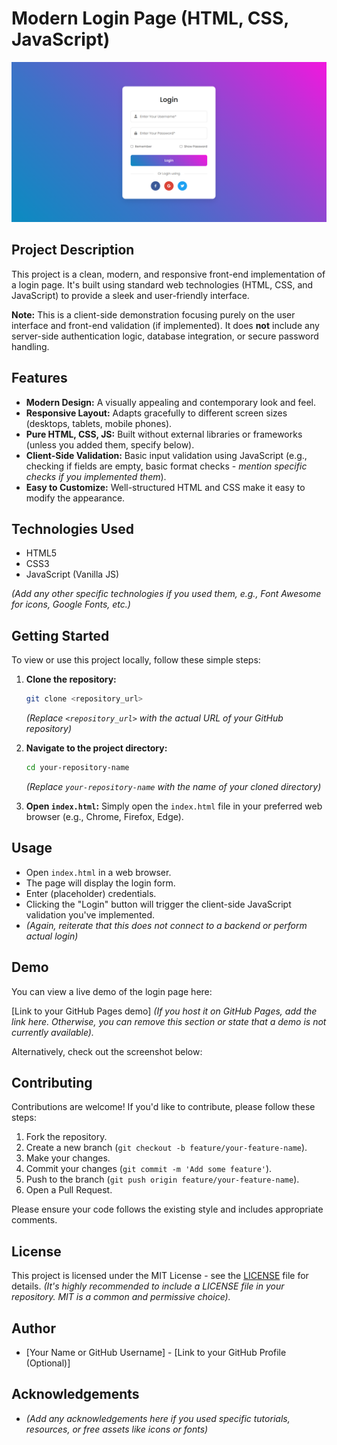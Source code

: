 # Modern Login Page (HTML, CSS, JavaScript)

![Project Screenshot](src/screenshot.png)

## Project Description

This project is a clean, modern, and responsive front-end implementation of a login page. It's built using standard web technologies (HTML, CSS, and JavaScript) to provide a sleek and user-friendly interface.

**Note:** This is a client-side demonstration focusing purely on the user interface and front-end validation (if implemented). It does **not** include any server-side authentication logic, database integration, or secure password handling.

## Features

* **Modern Design:** A visually appealing and contemporary look and feel.
* **Responsive Layout:** Adapts gracefully to different screen sizes (desktops, tablets, mobile phones).
* **Pure HTML, CSS, JS:** Built without external libraries or frameworks (unless you added them, specify below).
* **Client-Side Validation:** Basic input validation using JavaScript (e.g., checking if fields are empty, basic format checks - *mention specific checks if you implemented them*).
* **Easy to Customize:** Well-structured HTML and CSS make it easy to modify the appearance.

## Technologies Used

* HTML5
* CSS3
* JavaScript (Vanilla JS)

*(Add any other specific technologies if you used them, e.g., Font Awesome for icons, Google Fonts, etc.)*

## Getting Started

To view or use this project locally, follow these simple steps:

1.  **Clone the repository:**
    ```bash
    git clone <repository_url>
    ```
    *(Replace `<repository_url>` with the actual URL of your GitHub repository)*

2.  **Navigate to the project directory:**
    ```bash
    cd your-repository-name
    ```
    *(Replace `your-repository-name` with the name of your cloned directory)*

3.  **Open `index.html`:**
    Simply open the `index.html` file in your preferred web browser (e.g., Chrome, Firefox, Edge).

## Usage

* Open `index.html` in a web browser.
* The page will display the login form.
* Enter (placeholder) credentials.
* Clicking the "Login" button will trigger the client-side JavaScript validation you've implemented.
* *(Again, reiterate that this does not connect to a backend or perform actual login)*

## Demo

You can view a live demo of the login page here:

[Link to your GitHub Pages demo]
*(If you host it on GitHub Pages, add the link here. Otherwise, you can remove this section or state that a demo is not currently available).*

Alternatively, check out the screenshot below:


## Contributing

Contributions are welcome! If you'd like to contribute, please follow these steps:

1.  Fork the repository.
2.  Create a new branch (`git checkout -b feature/your-feature-name`).
3.  Make your changes.
4.  Commit your changes (`git commit -m 'Add some feature'`).
5.  Push to the branch (`git push origin feature/your-feature-name`).
6.  Open a Pull Request.

Please ensure your code follows the existing style and includes appropriate comments.

## License

This project is licensed under the MIT License - see the [LICENSE](LICENSE) file for details.
*(It's highly recommended to include a LICENSE file in your repository. MIT is a common and permissive choice).*

## Author

* [Your Name or GitHub Username] - [Link to your GitHub Profile (Optional)]

## Acknowledgements

* *(Add any acknowledgements here if you used specific tutorials, resources, or free assets like icons or fonts)*
